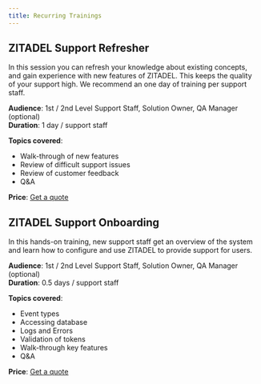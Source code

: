 ```yaml
---
title: Recurring Trainings
---
```


## ZITADEL Support Refresher

In this session you can refresh your knowledge about existing concepts, and gain experience with new features of ZITADEL.
This keeps the quality of your support high.
We recommend an one day of training per support staff.

**Audience**: 1st / 2nd Level Support Staff, Solution Owner, QA Manager (optional)  
**Duration**: 1 day / support staff

**Topics covered**:

* Walk-through of new features
* Review of difficult support issues
* Review of customer feedback
* Q&A

**Price**: [Get a quote](https://zitadel.ch/contact)

## ZITADEL Support Onboarding

In this hands-on training, new support staff get an overview of the system and learn how to configure and use ZITADEL to provide support for users.

**Audience**: 1st / 2nd Level Support Staff, Solution Owner, QA Manager (optional)  
**Duration**: 0.5 days / support staff

**Topics covered**:

* Event types
* Accessing database
* Logs and Errors
* Validation of tokens
* Walk-through key features
* Q&A

**Price**: [Get a quote](https://zitadel.ch/contact)
